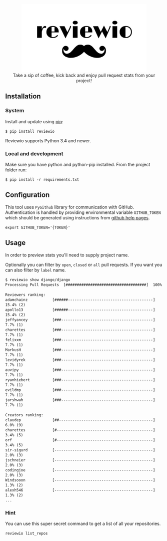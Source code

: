 
<p align="center">
  <img src="assets/reviewio-logo.png"><br>
  Take a sip of coffee, kick back and enjoy pull request stats from your project!
</p>


## Installation

### System

Install and update using [pip](https://pip.pypa.io/en/stable/quickstart/):

```
$ pip install reviewio
```

Reviewio supports Python 3.4 and newer.

### Local and development

Make sure you have python and python-pip installed.
From the project folder run:

```
$ pip install -r requirements.txt
```

## Configuration

This tool uses `PyGithub` library for communication with GitHub. Authentication is handled by providing environmental variable `GITHUB_TOKEN` which should be generated using instructions from [github help pages](https://help.github.com/articles/creating-an-access-token-for-command-line-use/).

```
export GITHUB_TOKEN='{TOKEN}'
```

## Usage

In order to preview stats you'll need to supply project name.

Optionally you can filter by `open`, `closed` or `all` pull requests.
If you want you can also filter by `label` name.


```console
$ reviewio show django/django
Processing Pull Requests  [####################################]  100%

Reviewers ranking:
adamchainz           [######--------------------------------------]    15.4% (2)
apollo13             [######--------------------------------------]    15.4% (2)
jeffyancey           [###-----------------------------------------]     7.7% (1)
charettes            [###-----------------------------------------]     7.7% (1)
felixxm              [###-----------------------------------------]     7.7% (1)
MarkusH              [###-----------------------------------------]     7.7% (1)
levidyrek            [###-----------------------------------------]     7.7% (1)
auvipy               [###-----------------------------------------]     7.7% (1)
ryanhiebert          [###-----------------------------------------]     7.7% (1)
evildmp              [###-----------------------------------------]     7.7% (1)
jarshwah             [###-----------------------------------------]     7.7% (1)

Creators ranking:
claudep              [##------------------------------------------]     6.0% (9)
charettes            [#-------------------------------------------]     3.4% (5)
orf                  [#-------------------------------------------]     3.4% (5)
sir-sigurd           [--------------------------------------------]     2.0% (3)
jschneier            [--------------------------------------------]     2.0% (3)
codingjoe            [--------------------------------------------]     2.0% (3)
Windsooon            [--------------------------------------------]     1.3% (2)
alexh546             [--------------------------------------------]     1.3% (2)
...
```

### Hint

You can use this super secret command to get a list of all your repositories.

```
reviewio list_repos
```
